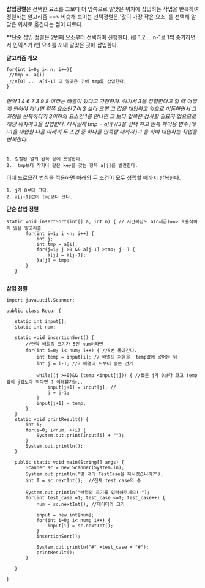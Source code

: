 <b>삽입정렬</b>은 선택한 요소를 그보다 더 앞쪽으로 알맞은 위치에 삽입하는 작업을 반복하여 정렬하는 알고리즘 
==> 비슷해 보이는 선택정렬은 '값이 가장 작은 요소' 를 선택해 알맞은 위치로 옮긴다는 점이 다르다. 

**단순 삽입 정렬은 2번째 요소부터 선택하여 진행한다. 
 i를 1,2 ... n-1로 1씩 증가하면서 인덱스가 i인 요소를 꺼내 알맞은 곳에 삽입한다. 
 
 <b>알고리즘 개요</b> 
 ```
 for(int i=0; i< n; i++){
  //tmp <- a[i] 
  //a[0] ... a[i-1] 의 알맞은 곳에 tmp를 삽입한다. 
 }
 ``` 
 
 <h6>
 만약 1 4 6 7 3 9 8 이라는 배열이 있다고 가정하자. 
 여기서 3을 정렬한다고 할 때 어떻게 되어야 하냐면 왼쪽 요소인 7이 3 보다 크면 그 값을 대입하고 앞으로 이동하면서 
 그 과정을 반복하다가 3이하의 요소인 1를 만나면 그 보다 앞쪽은 검사할 필요가 없으므로 해당 위치에 3을 삽입한다. 
 다시말해 tmp = a[i] //3을 선택 하고 반복 제어용 변수 j에 i-1을 대입한 다음 아래의 두 조건 중 하나를 만족할 때까지 
 j-1 을 하며 대입하는 작업을 반복한다. </h6> 
 
 ```
 1. 정렬된 열의 왼쪽 끝에 도달한다. 
 2.  tmp보다 작거나 같은 key를 갖는 항목 a[j]를 발견한다. 
 ``` 
 
 이때 드로므간 법칙을 적용하면 아래의 두 조건이 모두 성립할 때까지 반복한다. 
 ```
 1. j가 0보다 크다. 
 2. a[j-1]값이 tmp보다 크다. 
 ```
 
 <b>단순 삽입 정렬</b>
 ```
 static void insertSort(int[] a, int n) { // 시간복잡도 o(n제곱)==> 효율적이지 않은 알고리즘 
		for(int i=1; i <n; i++) {
			int j; 
			int tmp = a[i]; 
			for(j=i; j >0 && a[j-1] >tmp; j--) {
				a[j] = a[j-1]; 
			}a[j] = tmp; 
		}
	}
	
 ```
 
 <b>삽입 정렬</b>
 ```
 import java.util.Scanner;

public class Recur {

	static int input[]; 
	static int num; 
	
	static void insertionSort() {
		//만약 배열의 크기가 5인 num이라면 
		for(int i=0; i< num; i++) { //5번 돌아간다. 
			int temp = input[i]; // 배열의 처음을  temp값에 넣어둔 뒤 
			int j = i-1; //? 배열의 뒤부터 훓는 건가 
			
			while((j >=0)&& (temp <input[j])) { //쨌든 j가 0보다 크고 temp값이 j값보다 작다면 ? 이해불가능,, 
				input[j+1] = input[j]; //   
				j = j-1; 
			}
			input[j+1] = temp; 
		}
	}
	static void printResult() {
		int i; 
		for(i=0; i<num; ++i) {
			System.out.print(input[i] + "");
		}
		System.out.println(); 
	}
	
	public static void main(String[] args) {
		Scanner sc = new Scanner(System.in); 
		System.out.println("몇 개의 TestCase을 하시겠습니까?");
		int T = sc.nextInt();  //전체 test_case의 수 
		
		System.out.println("배열의 크기를 입력해주세요! ");
		for(int test_case =1; test_case <=T; test_case++) {
			num = sc.nextInt(); //데이터의 크기 
			
			input = new int[num]; 
			for(int i=0; i< num; i++) {
				input[i] = sc.nextInt(); 
			}
			insertionSort(); 
			
			System.out.println("#" +test_case + "#");
			printResult();
		}
		
	}

}

 ```
 
 
 
 
 
 
 
 
